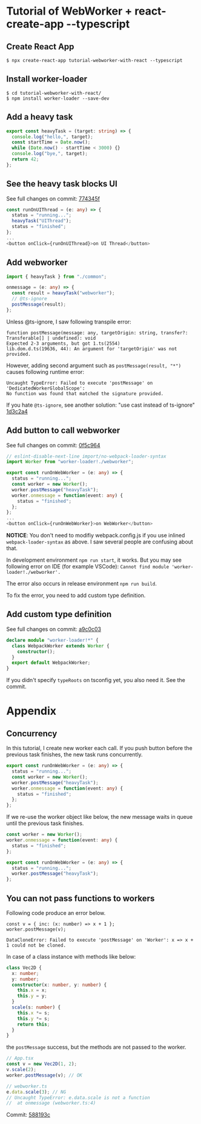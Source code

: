 # Tutorial of WebWorker + react-create-app --typescript

## Create React App

`$ npx create-react-app tutorial-webworker-with-react --typescript`

## Install worker-loader

```
$ cd tutorial-webworker-with-react/
$ npm install worker-loader --save-dev
```

## Add a heavy task

```typescript
export const heavyTask = (target: string) => {
  console.log("hello,", target);
  const startTime = Date.now();
  while (Date.now() - startTime < 3000) {}
  console.log("bye,", target);
  return 42;
};
```

## See the heavy task blocks UI

See full changes on commit: [774345f](https://github.com/nishio/tutorial-webworker-with-react/commit/774345ff6fae0d024f8e142583fb4b93f058319e)

```typescript
const runOnUIThread = (e: any) => {
  status = "running...";
  heavyTask("UIThread");
  status = "finished";
};
...
<button onClick={runOnUIThread}>on UI Thread</button>
```

## Add webworker

```typescript
import { heavyTask } from "./common";

onmessage = (e: any) => {
  const result = heavyTask("webworker");
  // @ts-ignore
  postMessage(result);
};
```

Unless @ts-ignore, I saw following transpile error:

```
function postMessage(message: any, targetOrigin: string, transfer?: Transferable[] | undefined): void
Expected 2-3 arguments, but got 1.ts(2554)
lib.dom.d.ts(19636, 44): An argument for 'targetOrigin' was not provided.
```

However, adding second argument such as `postMessage(result, "*")` causes following runtime error:

```
Uncaught TypeError: Failed to execute 'postMessage' on 'DedicatedWorkerGlobalScope':
No function was found that matched the signature provided.
```

If you hate `@ts-ignore`, see another solution: "use cast instead of ts-ignore" [1d3c2a4](https://github.com/nishio/tutorial-webworker-with-react/commit/1d3c2a4b4b3d21fa20ce342d1c6eda17dd01e2f4)

## Add button to call webworker

See full changes on commit: [0f5c964](https://github.com/nishio/tutorial-webworker-with-react/commit/0f5c9643cdfa32dbc87dd3b70f465be5af6a2699)

```typescript
// eslint-disable-next-line import/no-webpack-loader-syntax
import Worker from "worker-loader!./webworker";

export const runOnWebWorker = (e: any) => {
  status = "running...";
  const worker = new Worker();
  worker.postMessage("heavyTask");
  worker.onmessage = function(event: any) {
    status = "finished";
  };
};
...
<button onClick={runOnWebWorker}>on WebWorker</button>
```

**NOTICE**: You don't need to modifiy webpack.config.js if you use inlined `webpack-loader-syntax` as above. I saw several people are confusing about that.

In development environment `npm run start`, it works.
But you may see following error on IDE (for example VSCode): `Cannot find module 'worker-loader!./webworker'.`

The error also occurs in release environment `npm run build`.

To fix the error, you need to add custom type definition.

## Add custom type definition

See full changes on commit: [a9c0c03](https://github.com/nishio/tutorial-webworker-with-react/commit/a9c0c039af66975a2db0545663081cb99b3a5069)

```typescript
declare module "worker-loader!*" {
  class WebpackWorker extends Worker {
    constructor();
  }
  export default WebpackWorker;
}
```

If you didn't specify `typeRoots` on tsconfig yet, you also need it. See the commit.

# Appendix

## Concurrency

In this tutorial, I create new worker each call.
If you push button before the previous task finishes, the new task runs concurrently.

```typescript
export const runOnWebWorker = (e: any) => {
  status = "running...";
  const worker = new Worker();
  worker.postMessage("heavyTask");
  worker.onmessage = function(event: any) {
    status = "finished";
  };
};
```

If we re-use the worker object like below, the new message waits in queue until the previous task finishes.

```typescript
const worker = new Worker();
worker.onmessage = function(event: any) {
  status = "finished";
};

export const runOnWebWorker = (e: any) => {
  status = "running...";
  worker.postMessage("heavyTask");
};
```

## You can not pass functions to workers

Following code produce an error below.

```
const v = { inc: (x: number) => x + 1 };
worker.postMessage(v);
```

```
DataCloneError: Failed to execute 'postMessage' on 'Worker': x => x + 1 could not be cloned.
```

In case of a class instance with methods like below:

```typescript
class Vec2D {
  x: number;
  y: number;
  constructor(x: number, y: number) {
    this.x = x;
    this.y = y;
  }
  scale(s: number) {
    this.x *= s;
    this.y *= s;
    return this;
  }
}
```

the `postMessage` success, but the methods are not passed to the worker.

```typescript
// App.tsx
const v = new Vec2D(1, 2);
v.scale(2);
worker.postMessage(v); // OK
```

```typescript
// webworker.ts
e.data.scale(3); // NG
// Uncaught TypeError: e.data.scale is not a function
//  at onmessage (webworker.ts:4)
```

Commit: [588193c](https://github.com/nishio/tutorial-webworker-with-react/commit/588193c2dcb01dcec63dc7a8e06c36d7e0105636)
